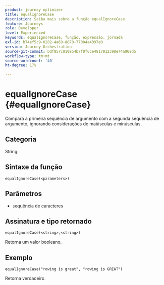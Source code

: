 ```yaml
---
product: journey optimizer
title: equalIgnoreCase
description: Saiba mais sobre a função equalIgnoreCase
feature: Journeys
role: Developer
level: Experienced
keywords: equalIgnoreCase, função, expressão, jornada
exl-id: b74ef5c9-0202-4a69-8870-77004a4397e0
version: Journey Orchestration
source-git-commit: bdf857c010854b7f0f6ce4817012398e74a068d5
workflow-type: tm+mt
source-wordcount: '40'
ht-degree: 17%

---
```


# equalIgnoreCase {#equalIgnoreCase}

Compara a primeira sequência de argumento com a segunda sequência de argumento, ignorando considerações de maiúsculas e minúsculas.

## Categoria

String

## Sintaxe da função

`equalIgnoreCase(<parameters>)`

## Parâmetros

* sequência de caracteres

## Assinatura e tipo retornado

`equalIgnoreCase(<string>,<string>)`

Retorna um valor booleano.

## Exemplo

`equalIgnoreCase("rowing is great", "rowing is GREAT")`

Retorna verdadeiro.
